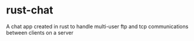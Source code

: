 # rust-chat
A chat app created in rust to handle multi-user ftp and tcp communications between clients on a server